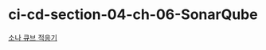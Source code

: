 # ci-cd-section-04-ch-06-SonarQube

[소나 큐브 적응기](https://velog.io/@sihyung92/how-to-apply-sonarqube)  
  
